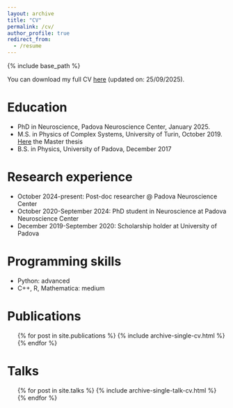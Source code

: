 ```yaml
---
layout: archive
title: "CV"
permalink: /cv/
author_profile: true
redirect_from:
  - /resume
---
```


{% include base_path %}

You can download my full CV [here](https://github.com/benedetta-mariani/benedetta-mariani.github.io/blob/master/files/CV_MarianiBenedetta.pdf) (updated on: 25/09/2025).

Education
======
* PhD in Neuroscience, Padova Neuroscience Center, January 2025. 
* M.S. in Physics of Complex Systems, University of Turin, October 2019. [Here](https://github.com/benedetta-mariani/brain-criticality-project/blob/master/Master%20Thesis%20Benedetta%20Mariani.pdf) the Master thesis
* B.S. in Physics, University of Padova, December 2017

Research experience
======
* October 2024-present: Post-doc researcher @ Padova Neuroscience Center
* October 2020-September 2024: PhD student in Neuroscience at Padova Neuroscience Center
* December 2019-September 2020: Scholarship holder at University of Padova

Programming skills
======
* Python: advanced
* C++, R, Mathematica: medium

Publications
======
  <ul>{% for post in site.publications %}
    {% include archive-single-cv.html %}
  {% endfor %}</ul>
  
Talks
======
  <ul>{% for post in site.talks %}
    {% include archive-single-talk-cv.html %}
  {% endfor %}</ul>
